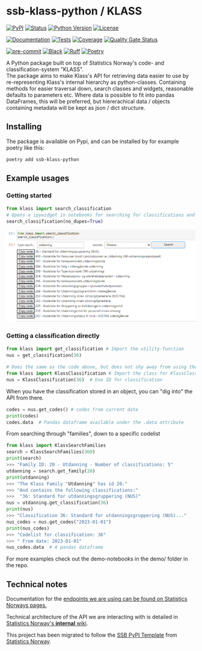 # ssb-klass-python / KLASS
[![PyPI](https://img.shields.io/pypi/v/ssb-klass-python.svg)][pypi status]
[![Status](https://img.shields.io/pypi/status/ssb-klass-python.svg)][pypi status]
[![Python Version](https://img.shields.io/pypi/pyversions/ssb-klass-python)][pypi status]
[![License](https://img.shields.io/pypi/l/ssb-klass-python)][license]

[![Documentation](https://github.com/statisticsnorway/ssb-klass-python/actions/workflows/docs.yml/badge.svg)][documentation]
[![Tests](https://github.com/statisticsnorway/ssb-klass-python/actions/workflows/tests.yml/badge.svg)][tests]
[![Coverage](https://sonarcloud.io/api/project_badges/measure?project=statisticsnorway_ssb-klass-python&metric=coverage)][sonarcov]
[![Quality Gate Status](https://sonarcloud.io/api/project_badges/measure?project=statisticsnorway_ssb-klass-python&metric=alert_status)][sonarquality]

[![pre-commit](https://img.shields.io/badge/pre--commit-enabled-brightgreen?logo=pre-commit&logoColor=white)][pre-commit]
[![Black](https://img.shields.io/badge/code%20style-black-000000.svg)][black]
[![Ruff](https://img.shields.io/endpoint?url=https://raw.githubusercontent.com/astral-sh/ruff/main/assets/badge/v2.json)](https://github.com/astral-sh/ruff)
[![Poetry](https://img.shields.io/endpoint?url=https://python-poetry.org/badge/v0.json)][poetry]

[pypi status]: https://pypi.org/project/ssb-klass-python/
[documentation]: https://statisticsnorway.github.io/ssb-klass-python
[tests]: https://github.com/statisticsnorway/ssb-klass-python/actions?workflow=Tests

[sonarcov]: https://sonarcloud.io/summary/overall?id=statisticsnorway_ssb-klass-python
[sonarquality]: https://sonarcloud.io/summary/overall?id=statisticsnorway_ssb-klass-python
[pre-commit]: https://github.com/pre-commit/pre-commit
[black]: https://github.com/psf/black
[poetry]: https://python-poetry.org/
A Python package built on top of Statistics Norway's code- and classification-system "KLASS". \
The package aims to make Klass's API for retrieving data easier to use by re-representing Klass's internal hierarchy as python-classes. Containing methods for easier traversal down, search classes and widgets, reasonable defaults to parameters etc.
Where data is possible to fit into pandas DataFrames, this will be preferred, but hiererachical data / objects containing metadata will be kept as json / dict structure.


## Installing
The package is available on Pypi, and can be installed by for example poetry like this:
```bash
poetry add ssb-klass-python
```


## Example usages


### Getting started
```python
from klass import search_classification
# Opens a ipywidget in notebooks for searching for classifications and copying code, to get started
search_classification(no_dupes=True)
```
![The GUI available through the search_classification function](GUI.png)



### Getting a classification directly
```python
from klass import get_classification # Import the utility-function
nus = get_classification(36)
```

```python
# Does the same as the code above, but does not shy away from using the class directly
from klass import KlassClassification # Import the class for KlassClassifications
nus = KlassClassification(36)  # Use ID for classification
```

When you have the classification stored in an object, you can "dig into" the API from there.
```python
codes = nus.get_codes() # codes from current date
print(codes)
codes.data  # Pandas dataframe available under the .data attribute
```


From searching through "families", down to a specific codelist
```python
from klass import KlassSearchFamilies
search = KlassSearchFamilies(360)
print(search)
>>> "Family ID: 20 - Utdanning - Number of classifications: 5"
utdanning = search.get_family(20)
print(utdanning)
>>> "The Klass Family "Utdanning" has id 20."
>>> "And contains the following classifications:"
>>>  "36: Standard for utdanningsgruppering (NUS)"
nus = utdanning.get_classification(36)
print(nus)
>>> "Classification 36: Standard for utdanningsgruppering (NUS)..."
nus_codes = nus.get_codes("2023-01-01")
print(nus_codes)
>>> "Codelist for classification: 36"
>>> " From date: 2023-01-01"
nus_codes.data  # A pandas dataframe
```


For more examples check out the demo-notebooks in the demo/ folder in the repo.



## Technical notes
Documentation for the [endpoints we are using can be found on Statistics Norways pages.](https://data.ssb.no/api/klass/v1/api-guide.html)

Technical architecture of the API we are interacting with is detailed in [Statistics Norway's **internal** wiki](https://wiki.ssb.no/display/KP/Teknisk+arkitektur#Tekniskarkitektur-GSIM).

This project has been migrated to follow the [SSB PyPI Template] from [Statistics Norway].

[statistics norway]: https://www.ssb.no/en
[pypi]: https://pypi.org/
[ssb pypi template]: https://github.com/statisticsnorway/ssb-pypitemplate
[file an issue]: https://github.com/statisticsnorway/ssb-klass-python/issues
[pip]: https://pip.pypa.io/

<!-- github-only -->

[license]: https://github.com/statisticsnorway/ssb-klass-python/blob/main/LICENSE
[contributor guide]: https://github.com/statisticsnorway/ssb-klass-python/blob/main/CONTRIBUTING.md
[reference guide]: https://statisticsnorway.github.io/ssb-klass-python/reference.html
